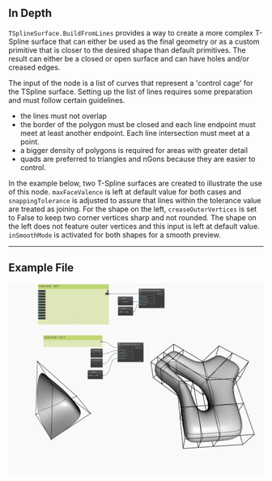 <!--- Autodesk.DesignScript.Geometry.TSpline.TSplineSurface.BuildFromLines --->
<!--- UZBX3TZTQ23FP32HELAYI7UOVGU7J6ACDZ5C3DTCYCIVJOHYWCCQ --->
## In Depth
`TSplineSurface.BuildFromLines` provides a way to create a more complex T-Spline surface that can either be used as the final geometry or as a custom primitive that is closer to the desired shape than default primitives. The result can either be a closed or open surface and can have holes and/or creased edges.

The input of the node is a list of curves that represent a 'control cage' for the TSpline surface. Setting up the list of lines requires some preparation and must follow certain guidelines. 
- the lines must not overlap
- the border of the polygon must be closed and each line endpoint must meet at least another endpoint. Each line intersection must meet at a point. 
- a bigger density of polygons is required for areas with greater detail 
- quads are preferred to triangles and nGons because they are easier to control.

In the example below, two T-Spline surfaces are created to illustrate the use of this node. `maxFaceValence` is left at default value for both cases and `snappingTolerance` is adjusted to assure that lines within the tolerance value are treated as joining. For the shape on the left, `creaseOuterVertices` is set to False to keep two corner vertices sharp and not rounded. The shape on the left does not feature outer vertices and this input is left at default value. `inSmoothMode` is activated for both shapes for a smooth preview.

___
## Example File

![Example](./UZBX3TZTQ23FP32HELAYI7UOVGU7J6ACDZ5C3DTCYCIVJOHYWCCQ_img.jpg)
